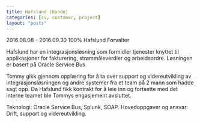 ```yaml
---
title: Hafslund (Kunde)
categories: [cv, customer, project]
layout: "posts"
---
```


2016.08.08 - 2016.09.30	100%
Hafslund
Forvalter

Hafslund har en integrasjonsløsning som formidler tjenester knyttet til applikasjoner for fakturering, strømmåleverdier og arbeidsordre. Løsningen er basert på Oracle Service Bus.

Tommy gikk gjennom opplæring for å ta over support og videreutvikling av integrasjonsløsningen og andre systemer fra et team på 2 mann som hadde sagt opp. Da Hafslund fikk kontrakt for å leie inn og fortsette med det interne teamet ble Tommys engasjement avsluttet.

Teknologi: Oracle Service Bus, Splunk, SOAP.
Hovedoppgaver og ansvar: Drift, support og videreutvikling.